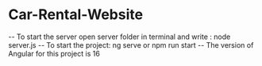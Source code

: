 # Car-Rental-Website
-- To start the server open server folder in terminal and write : node server.js
-- To start the project: ng serve or npm run start
-- The version of Angular for this project is 16
